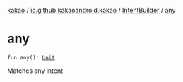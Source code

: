 [kakao](../../index.md) / [io.github.kakaoandroid.kakao](../index.md) / [IntentBuilder](index.md) / [any](./any.md)

# any

`fun any(): `[`Unit`](https://kotlinlang.org/api/latest/jvm/stdlib/kotlin/-unit/index.html)

Matches any intent

